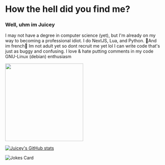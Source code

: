 <h1>How the hell did you find me?</h1>
<h3>Well, uhm im Juicey</h3>


I may not have a degree in computer science (yet), but I'm already on my way to becoming a professional idiot.
I do NextJS, Lua, and Python. 🥖And im french🥖
Im not adult yet so dont recruit me yet lol
I can write code that's just as buggy and confusing.
I love & hate putting comments in my code
GNU-Linux (debian) enthusiasm

<img height=250 src="https://www.funcage.com//photos/youre-music-is-annoying.jpg"/>

[![Juicey's GitHub stats](https://github-readme-stats.vercel.app/api?username=create-juicey-app)](https://github.com/create-juicey-app/github-readme-stats)
<!---
create-juicey-app/create-juicey-app is a ✨ special ✨ repository because its `README.md` (this file) appears on your GitHub profile.
You can click the Preview link to take a look at your changes.
--->
![Jokes Card](https://readme-jokes.vercel.app/api)
